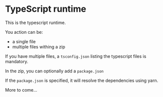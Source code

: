 <!--
#
# Licensed to the Apache Software Foundation (ASF) under one or more
# contributor license agreements.  See the NOTICE file distributed with
# this work for additional information regarding copyright ownership.
# The ASF licenses this file to You under the Apache License, Version 2.0
# (the "License"); you may not use this file except in compliance with
# the License.  You may obtain a copy of the License at
#
#     http://www.apache.org/licenses/LICENSE-2.0
#
# Unless required by applicable law or agreed to in writing, software
# distributed under the License is distributed on an "AS IS" BASIS,
# WITHOUT WARRANTIES OR CONDITIONS OF ANY KIND, either express or implied.
# See the License for the specific language governing permissions and
# limitations under the License.
#
-->
# TypeScript runtime


This is the typescript runtime.

You action can be:

- a single file
- multiple files withing a zip

If you have multiple files, a `tsconfig.json` listing the typescript files is mandatory.

In the zip, you can optionally add a `package.json`

If the `package.json` is specified, it will resolve the dependencies using yarn.

More to come...



